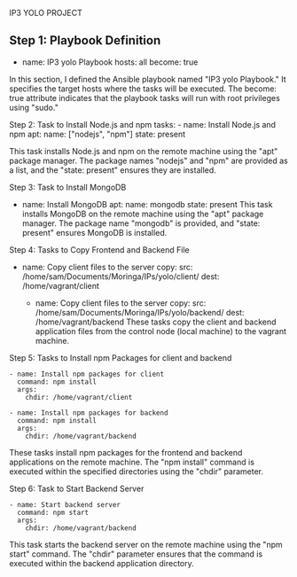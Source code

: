 IP3 YOLO PROJECT

Step 1: Playbook Definition
---
- name: IP3 yolo Playbook
  hosts: all
  become: true
 
In this section, I defined the Ansible playbook named "IP3 yolo Playbook." It specifies the target hosts where the tasks will be executed.
The become: true attribute indicates that the playbook tasks will run with root privileges using "sudo."

Step 2: Task to Install Node.js and npm
  tasks:
    - name: Install Node.js and npm
      apt:
        name: ["nodejs", "npm"]
        state: present

This task installs Node.js and npm on the remote machine using the "apt" package manager. The package names "nodejs" and "npm" are provided as a list, and the "state: present" ensures they are installed.

Step 3: Task to Install MongoDB
 - name: Install MongoDB
      apt:
        name: mongodb
        state: present
This task installs MongoDB on the remote machine using the "apt" package manager. The package name "mongodb" is provided, and "state: present" ensures MongoDB is installed.

Step 4: Tasks to Copy Frontend and Backend File
  - name: Copy client files to the server
      copy:
        src: /home/sam/Documents/Moringa/IPs/yolo/client/
        dest: /home/vagrant/client

    - name: Copy client files to the server
      copy:
        src: /home/sam/Documents/Moringa/IPs/yolo/backend/
        dest: /home/vagrant/backend
These tasks copy the client and backend application files from the control node (local machine) to the vagrant machine. 

Step 5: Tasks to Install npm Packages for client and backend

    - name: Install npm packages for client
      command: npm install
      args:
        chdir: /home/vagrant/client

    - name: Install npm packages for backend
      command: npm install
      args:
        chdir: /home/vagrant/backend

These tasks install npm packages for the frontend and backend applications on the remote machine. The "npm install" command is executed within the specified directories using the "chdir" parameter.

Step 6: Task to Start Backend Server

    - name: Start backend server
      command: npm start
      args:
        chdir: /home/vagrant/backend

This task starts the backend server on the remote machine using the "npm start" command. The "chdir" parameter ensures that the command is executed within the backend application directory.